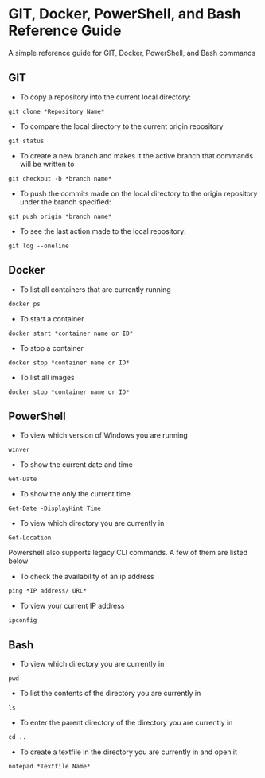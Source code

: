 # GIT, Docker, PowerShell, and Bash Reference Guide
 A simple reference guide for GIT, Docker, PowerShell, and Bash commands
## GIT
- To copy a repository into the current local directory:
```
git clone *Repository Name*
```
- To compare the local directory to the current origin repository
```
git status 
```
- To create a new branch and makes it the active branch that commands will be written to
```
git checkout -b *branch name*
```
- To push the commits made on the local directory to the origin repository under the branch specified:
```
git push origin *branch name* 
```
- To see the last action made to the local repository:
```
git log --oneline
```

## Docker
- To list all containers that are currently running
```
docker ps
```

- To start a container
```
docker start *container name or ID*
```

- To stop a container
```
docker stop *container name or ID*
```
- To list all images
```
docker stop *container name or ID*
```


## PowerShell
- To view which version of Windows you are running
```
winver
```
- To show the current date and time
```
Get-Date
```
- To show the only the current time
```
Get-Date -DisplayHint Time
```
- To view which directory you are currently in 
```
Get-Location
```
Powershell also supports legacy CLI commands. A few of them are listed below
- To check the availability of an ip address
```
ping *IP address/ URL*
```
- To view your current IP address
```
ipconfig
```

## Bash

- To view which directory you are currently in 
```
pwd
```

- To list the contents of the directory you are currently in
```
ls
```

- To enter the parent directory of the directory you are currently in
```
cd ..
```
- To create a textfile in the directory you are currently in and open it
```
notepad *Textfile Name*
```



